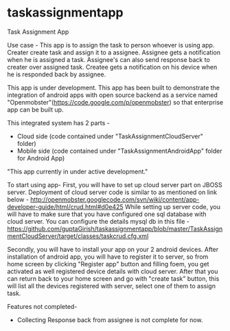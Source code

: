taskassignmentapp
=================

Task Assignment App

Use case -
This app is to assign the task to person whoever is using app. Creater create task and assign it to a assignee. Assignee gets a notification when he is assigned a task. Assignee's can also send response back to creater over assigned task. Createe gets a notification on his device when he is responded back by assignee. 

This app is under development. This app has been built to demonstrate the integration of android apps with open source backend as a service named "Openmobster"(https://code.google.com/p/openmobster) so that enterprise app can be built up.

This integrated system has 2 parts -

- Cloud side  (code contained under "TaskAssignmentCloudServer" folder)
- Mobile side (code contained under "TaskAssignmentAndroidApp" folder for Android App)


"This app currently in under active development."

To start using app-
First, you will have to set up cloud server part on JBOSS server. Deployment of cloud server code is similar to as mentioned on link below -
http://openmobster.googlecode.com/svn/wiki/content/app-developer-guide/html/crud.html#d0e425
While setting up server code, you will have to make sure that you have configured one sql database with cloud server. You can configure the details mysql db in this file -
https://github.com/guptaGirish/taskassignmentapp/blob/master/TaskAssignmentCloudServer/target/classes/taskcrud.cfg.xml


Secondly, you will have to install your app on your 2 android devices. After installation of android app, you will have to register it to server, so from home screen by clicking "Register app" button and filling foem, you get activated as well registered device details with cloud server. After that you can return back to your home screen and go with "create task" button, this will list all the devices registered with server, select one of them to assign task. 



Features not completed-
- Collecting Response back from assignee is not complete for now.




